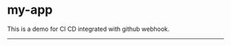 # my-app

This is a demo for CI CD integrated with github webhook.
********************************************************

